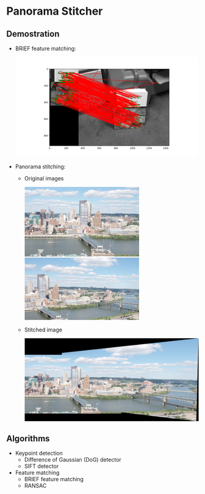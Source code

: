 # Panorama Stitcher

## Demostration

- BRIEF feature matching:

  <img src="results/textbookMatching.png" width="600">
- Panorama stitching:
  - Original images

    <img src="data/incline_L.png" width="300"> <img src="data/incline_R.png" width="300">
  - Stitched image
  
    <img src="results/q6_3.jpg" width="600">

## Algorithms

- Keypoint detection
  - Difference of Gaussian (DoG) detector
  - SIFT detector
- Feature matching
  - BRIEF feature matching
  - RANSAC